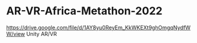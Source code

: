 # AR-VR-Africa-Metathon-2022
https://drive.google.com/file/d/1AY8yu0ReyEm_KkWKEXt9ghOmgqNydfWW/view
Unity AR/VR

